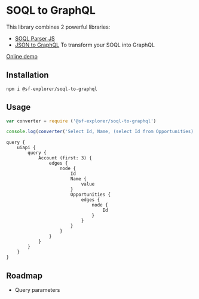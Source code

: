 # SOQL to GraphQL

This library combines 2 powerful libraries:
- [SOQL Parser JS](https://github.com/jetstreamapp/soql-parser-js) 
- [JSON to GraphQL](https://www.npmjs.com/package/json-to-graphql-query)
To transform your SOQL into GraphQL

[Online demo](https://sf-explorer.github.io/documentation/docs/Query/GraphQL/#playground)

## Installation

```
npm i @sf-explorer/soql-to-graphql
```

## Usage

```js
var converter = require ('@sf-explorer/soql-to-graphql')

console.log(converter('Select Id, Name, (select Id from Opportunities) from Account limit 3'))
```

```
query {
    uiapi {
        query {
            Account (first: 3) {
                edges {
                    node {
                        Id
                        Name {
                            value
                        }
                        Opportunities {
                            edges {
                                node {
                                    Id
                                }
                            }
                        }
                    }
                }
            }
        }
    }
}
```

## Roadmap
 * Query parameters